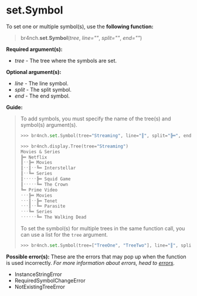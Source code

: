 # set.Symbol

To set one or multiple symbol(s), use the **following function:**

> br4nch.**set**.**Symbol**(*tree*, *line=""*, *split=""*, *end=""*)

**Required argument(s):**

- *tree* - The tree where the symbols are set.

**Optional argument(s):**

- *line* - The line symbol.
- *split* - The split symbol.
- *end* - The end symbol.

**Guide:**

> To add symbols, you must specify the name of the tree(s) and symbol(s) argument(s).
>
> ```python
> >>> br4nch.set.Symbol(tree="Streaming", line="║", split="╠═", end="╚═")
> 
> >>> br4nch.display.Tree(tree="Streaming")
> Movies & Series
> ╠═ Netflix
> ║ˑˑ╠═ Movies
> ║ˑˑ║ˑˑ╚═ Interstellar
> ║ˑˑ╚═ Series
> ║ˑˑˑˑˑ╠═ Squid Game
> ║ˑˑˑˑˑ╚═ The Crown
> ╚═ Prime Video
> ˑˑˑ╠═ Movies
> ˑˑˑ║ˑˑ╠═ Tenet
> ˑˑˑ║ˑˑ╚═ Parasite
> ˑˑˑ╚═ Series
> ˑˑˑˑˑˑ╚═ The Walking Dead
> ```
>
> To set the symbol(s) for multiple trees in the same function call, you can use a list for the `tree` argument.
>
> ```python
> >>> br4nch.set.Symbol(tree=["TreeOne", "TreeTwo"], line="║", split="╠═", end="╚═")
> ```

**Possible error(s):**
These are the errors that may pop up when the function is used incorrectly.
*For more information about errors, head to [errors](../../guides/errors.md).*

- InstanceStringError
- RequiredSymbolChangeError
- NotExistingTreeError

